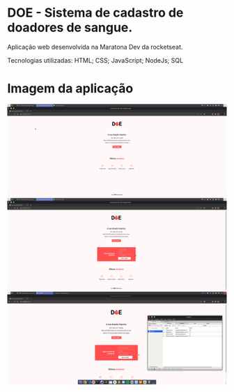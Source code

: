 # DOE - Sistema de cadastro de doadores de sangue. 

Aplicação web desenvolvida na Maratona Dev da rocketseat.

Tecnologias utilizadas:
HTML;
CSS;
JavaScript;
NodeJs;
SQL

# Imagem da aplicação

<img src="Prev/prev01.png">
</br>

<img src="Prev/prev02.png">
</br>

<img src="Prev/prev03.png">
</br>
